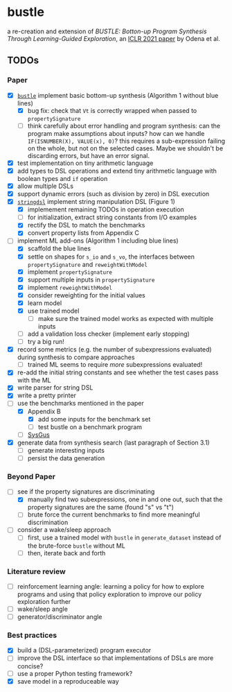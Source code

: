 # bustle
a re-creation and extension of _BUSTLE: Botton-up Program Synthesis Through Learning-Guided Exploration_, an [ICLR 2021 paper](https://openreview.net/forum?id=yHeg4PbFHh) by Odena et al.

## TODOs

### Paper

- [x] [`bustle`](bustle.py) implement basic bottom-up synthesis (Algorithm 1 without blue lines)
  - [x] bug fix: check that `Vt` is correctly wrapped when passed to `propertySignature`
  - [ ] think carefully about error handling and program synthesis: can the program make assumptions about inputs? how can we handle `IF(ISNUMBER(X), VALUE(x), 0)`? this requires a sub-expression failing on the whole, but not on the selected cases. Maybe we shouldn't be discarding errors, but have an error signal.
- [x] test implementation on tiny arithmetic language
- [x] add types to DSL operations and extend tiny arithmetic language with boolean types and `if` operation
- [x] allow multiple DSLs
- [x] support dynamic errors (such as division by zero) in DSL execution
- [x] [`stringdsl`](stringdsl.py) implement string manipulation DSL (Figure 1)
  - [x] implemement remaining TODOs in operation execution
  - [ ] for initialization, extract string constants from I/O examples
  - [x] rectify the DSL to match the benchmarks
  - [x] convert property lists from Appendix C
- [ ] implement ML add-ons (Algorithm 1 including blue lines)
  - [x] scaffold the blue lines
  - [x] settle on shapes for `s_io` and `s_vo`, the interfaces between `propertySignature` and `reweightWithModel`
  - [x] implement `propertySignature`
  - [x] support multiple inputs in `propertySignature`
  - [x] implement `reweightWithModel`
  - [x] consider reweighting for the initial values
  - [x] learn model
  - [x] use trained model
    - [ ] make sure the trained model works as expected with multiple inputs
  - [ ] add a validation loss checker (implement early stopping)
  - [ ] try a big run!
- [x] record some metrics (e.g. the number of subexpressions evaluated) during synthesis to compare approaches
    - [ ] trained ML seems to require _more_ subexpressions evaluated!
- [x] re-add the initial string constants and see whether the test cases pass with the ML
- [x] write parser for string DSL
- [x] write a pretty printer
- [ ] use the benchmarks mentioned in the paper
  - [x] Appendix B
    - [x] add some inputs for the benchmark set 
    - [ ] test bustle on a benchmark program
  - [ ] [SysGus](https://github.com/SyGuS-Org/benchmarks)
- [x] generate data from synthesis search (last paragraph of Section 3.1)
  - [ ] generate interesting inputs
  - [ ] persist the data generation

### Beyond Paper
- [ ] see if the property signatures are discriminating
  - [x] manually find two subexpressions, one in and one out, such that the property signatures are the same (found "s" vs "t")
  - [ ] brute force the current benchmarks to find more meaningful discrimination
- [ ] consider a wake/sleep approach
  - [ ] first, use a trained model with `bustle` in `generate_dataset` instead of the brute-force `bustle` without ML
  - [ ] then, iterate back and forth

### Literature review
- [ ] reinforcement learning angle: learning a policy for how to explore programs and using that policy exploration to improve our policy exploration further
- [ ] wake/sleep angle
- [ ] generator/discriminator angle

### Best practices

- [x] build a (DSL-parameterized) program executor
- [ ] improve the DSL interface so that implementations of DSLs are more concise?
- [ ] use a proper Python testing framework?
- [x] save model in a reproduceable way
